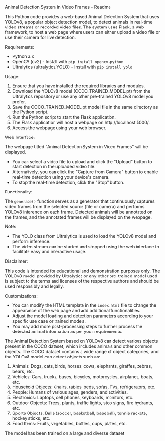 Animal Detection System in Video Frames - Readme

This Python code provides a web-based Animal Detection System that uses YOLOv8, a popular object detection model, to detect animals in real-time video streams or recorded video files. The system uses Flask, a web framework, to host a web page where users can either upload a video file or use their camera for live detection.

Requirements:

- Python 3.x
- OpenCV (cv2) - Install with `pip install opencv-python`
- Ultralytics (ultralytics.YOLO) - Install with `pip install yolo`

Usage:

1. Ensure that you have installed the required libraries and modules.
2. Download the YOLOv8 model (COCO_TRAINED_MODEL.pt) from the Ultralytics repository or use any other pre-trained YOLOv8 model you prefer.
3. Save the COCO_TRAINED_MODEL.pt model file in the same directory as the Python script.
4. Run the Python script to start the Flask application.
5. The Flask application will host a webpage on http://localhost:5000/.
6. Access the webpage using your web browser.

Web Interface:

The webpage titled "Animal Detection System in Video Frames" will be displayed.
- You can select a video file to upload and click the "Upload" button to start detection in the uploaded video file.
- Alternatively, you can click the "Capture from Camera" button to enable real-time detection using your device's camera.
- To stop the real-time detection, click the "Stop" button.

Functionality:

The `generate()` function serves as a generator that continuously captures video frames from the selected source (file or camera) and performs YOLOv8 inference on each frame.
Detected animals will be annotated on the frames, and the annotated frames will be displayed on the webpage.

Note:

- The YOLO class from Ultralytics is used to load the YOLOv8 model and perform inference.
- The video stream can be started and stopped using the web interface to facilitate easy and interactive usage.

Disclaimer:

This code is intended for educational and demonstration purposes only.
The YOLOv8 model provided by Ultralytics or any other pre-trained model used is subject to the terms and licenses of the respective authors and should be used responsibly and legally.

Customizations:

- You can modify the HTML template in the `index.html` file to change the appearance of the web page and add additional functionalities.
- Adjust the model loading and detection parameters according to your specific use case or trained models.
- You may add more post-processing steps to further process the detected animal information as per your requirements.

The Animal Detection System based on YOLOv8 can detect various objects present in the COCO dataset, which includes animals and other common objects. The COCO dataset contains a wide range of object categories, and the YOLOv8 model can detect objects such as:

1. Animals: Dogs, cats, birds, horses, cows, elephants, giraffes, zebras, bears, etc.
2. Vehicles: Cars, trucks, buses, bicycles, motorcycles, airplanes, boats, etc.
3. Household Objects: Chairs, tables, beds, sofas, TVs, refrigerators, etc.
4. People: Humans of various ages, genders, and activities.
5. Electronics: Laptops, cell phones, keyboards, monitors, etc.
6. Outdoor Objects: Trees, plants, traffic lights, stop signs, fire hydrants, etc.
7. Sports Objects: Balls (soccer, basketball, baseball), tennis rackets, hockey sticks, etc.
8. Food Items: Fruits, vegetables, bottles, cups, plates, etc.

The model has been trained on a large and diverse dataset
